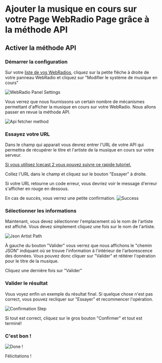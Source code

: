 # Ajouter la musique en cours sur votre Page WebRadio Page grâce à la méthode API

## Activer la méthode API

### Démarrer la configuration
Sur votre [liste de vos WebRadios](/my/radio), cliquez sur la petite flêche à droite de votre panneau WebRadio et cliquez sur "Modifier le système de musique en cours"

![WebRadio Panel Settings](/guides/api-fetcher-001-fr.png "WebRadio Panel Settings")

Vous verrez que nous fournissons un certain nombre de mécanismes permettant d'afficher la musique en cours sur votre WebRadio. Nous allons passer en revue la méthode API.

![Api fetcher method](/guides/api-fetcher-002-fr.png "Api fetcher method")

### Essayez votre URL
Dans le champ qui apparait vous devrez entrer l'URL de votre API qui permettra de récupérer le titre et l'artiste de la musique en cours sur votre serveur.

[Si vous utilisez Icecast 2 vous pouvez suivre ce rapide tutoriel.](/guide/icecast-2-configuration)

Collez l'URL dans le champ et cliquez sur le bouton "Essayer" à droite.

Si votre URL retourne un code erreur, vous devriez voir le message d'erreur s'afficher en rouge en dessous.

En cas de succès, vous verrez une petite confirmation.
![Success](/guides/api-fetcher-003.png "Success")

### Sélectionner les informations
Maintenant, vous devez sélectionner l'emplacement où le nom de l'artiste est affiché. Vous devez simplement cliquez une fois sur le nom de l'artiste.

![Json Artist Path](/guides/api-fetcher-004.png "Json Artist Path")

À gauche du bouton "Valider" vous verrez que nous affichons le "chemin JSON" indiquant où se trouve l'information à l'intérieur de l'arborescence des données.
Vous pouvez donc cliquer sur "Valider" et réitérer l'opération pour le titre de la musique.

Cliquez une dernière fois sur "Valider"

### Valider le résultat
Vous voyez enfin un exemple du résultat final. Si quelque chose n'est pas correct, vous pouvez recliquer sur "Essayer" et recommencer l'opération.

![Confirmation Step](/guides/api-fetcher-005.png "Confirmation Step")

Si tout est correct, cliquez sur le gros bouton "Confirmer" et tout est terminé!

### C'est bon !
![Done !](/guides/api-fetcher-006.png "Done !")

Félicitations !
